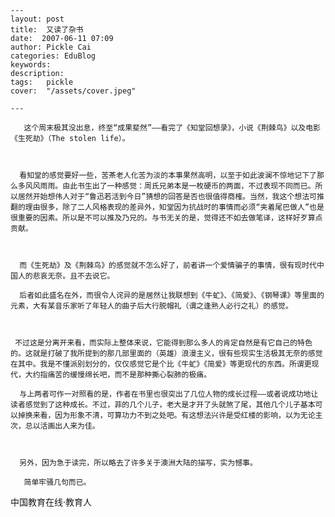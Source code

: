 
    ---
    layout: post  
    title:  又读了杂书  
    date:  2007-06-11 07:09  
    author: Pickle Cai  
    categories: EduBlog  
    keywords: 
    description:   
    tags:	pickle   
    cover:  "/assets/cover.jpeg"  

    ---  
    
       这个周末极其没出息，终至“成果斐然”——看完了《知堂回想录》，小说《荆棘鸟》以及电影《生死劫》（The stolen life）。



      看知堂的感觉要好一些，苦茶老人化苦为淡的本事果然高明，以至于如此波澜不惊地记下了那么多风风雨雨。由此书生出了一种感觉：周氏兄弟本是一枚硬币的两面，不过表现不同而已。所以居然开始想伟人对于“鲁迅若活到今日”猜想的回答是否也很值得商榷。当然，我这个想法可推翻的理由很多，除了二人风格表现的差异外，知堂因为抗战时的事情而必须“夹着尾巴做人”也是很重要的因素。所以是不可以推及乃兄的。与书无关的是，觉得还不如去做笔译，这样好歹算点贡献。



      而《生死劫》及《荆棘鸟》的感觉就不怎么好了，前者讲一个爱情骗子的事情，很有现时代中国人的悲哀无奈。且不去说它。

      后者如此盛名在外，而很令人诧异的是居然让我联想到《牛虻》、《简爱》、《钢琴课》等里面的元素，大有某音乐家听了年轻人的曲子后大行脱帽礼（谓之逢熟人必行之礼）的感觉。



     不过这是分离开来看，而实际上整体来说，它能得到那么多人的肯定自然是有它自己的特色的。这就是打破了我所提到的那几部里面的（英雄）浪漫主义，很有些现实生活极其无奈的感觉在其中。我是不懂派别划分的，仅仅感觉它是个比《牛虻》《简爱》等更现代的东西。所谓更现代，大约指痛苦的缓慢绵长吧，而不是那种撕心裂肺的极痛。

      与上两者可作一对照看的是，作者在书里也很突出了几位人物的成长过程——或者说成功地让读者感觉到了这种成长。不过，菲的几个儿子，老大是才开了头就煞了尾，其他几个儿子基本可以掉换来看，因为形象不清，可算功力不到之处吧。有这想法兴许是受红楼的影响，以为无论主次，总以活画出人来为佳。



      另外，因为急于读完，所以略去了许多关于澳洲大陆的描写，实为憾事。

       简单牢骚几句而已。





		    
 中国教育在线·教育人

